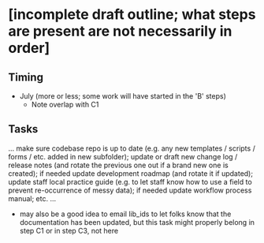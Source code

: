 # [incomplete draft outline; what steps are present are not necessarily in order]

## Timing

- July (more or less; some work will have started in the 'B' steps)
  - Note overlap with C1

## Tasks

... make sure codebase repo is up to date (e.g. any new templates / scripts / forms / etc. added in new subfolder); update or draft new change log / release notes (and rotate the previous one out if a brand new one is created); if needed update development roadmap (and rotate it if updated); update staff local practice guide (e.g. to let staff know how to use a field to prevent re-occurrence of messy data); if needed update workflow process manual; etc. ...

- may also be a good idea to email lib_ids to let folks know that the documentation has been updated, but this task might properly belong in step C1 or in step C3, not here
